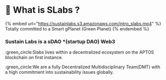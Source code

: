# 🌱 What is SLabs ?

{% embed url="https://sustainlabs.s3.amazonaws.com/intro_slabs.mp4" %}
Totally committed to a Smart gPlanet (Green Planet)
{% endembed %}

### Sustain Labs is a sDAO \*(startup DAO) Web3

:green\_circle:Slabs lives within a decentralized ecosystem on the APTOS blockchain on first instance.

:green\_circle:We are a fully Decentralized Multidisciplinary Team(DMT) with a high commitment into sustainability issues globally.







